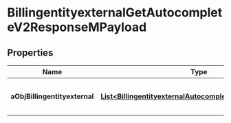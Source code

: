 

# BillingentityexternalGetAutocompleteV2ResponseMPayload

## Properties

Name | Type | Description | Notes
------------ | ------------- | ------------- | -------------
**aObjBillingentityexternal** | [**List&lt;BillingentityexternalAutocompleteElementResponse&gt;**](BillingentityexternalAutocompleteElementResponse.md) | An array of Billingentityexternal autocomplete element response. | 




